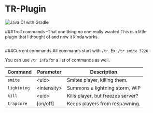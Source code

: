 # TR-Plugin
![Java CI with Gradle](https://github.com/bobthebadguy/TR-Plugin/workflows/Java%20CI%20with%20Gradle/badge.svg)

###Troll commands -That one thing no one really wanted
This is a little plugin that I thought of and now it kinda works.
##
###Current commands
All commands start with `/tr`.
Ex: `/tr smite 5226`

You can use `/tr info` for a list of commands as well.

| Command | Parameter | Description |
|---------|-----------|-------------|
|`smite`|&lt;uid&gt;|Smites player, killing them.|
|`lightning`|&lt;intensity&gt;|Summons a lightning storm, WIP|
|`kill`|&lt;uid&gt;|Kills player, but freezes server?|
|`trapcore`|[on/off]|Keeps players from respawning.|

[//]: # (|``|&lt;&gt;[]||)